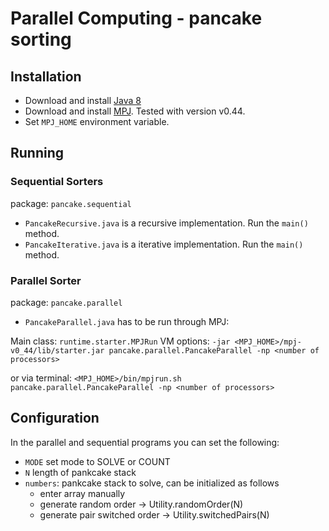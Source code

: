 # Parallel Computing - pancake sorting

## Installation
* Download and install [Java 8](http://www.oracle.com/technetwork/java/javase/downloads/index.html)
* Download and install [MPJ](http://mpj-express.org). Tested with version v0.44.
* Set `MPJ_HOME` environment variable.

## Running
### Sequential Sorters
package: `pancake.sequential`

* `PancakeRecursive.java` is a recursive implementation. Run the `main()` method.
* `PancakeIterative.java` is a iterative implementation. Run the `main()` method.

### Parallel Sorter
package: `pancake.parallel`

* `PancakeParallel.java` has to be run through MPJ:

Main class: `runtime.starter.MPJRun`
VM options: `-jar <MPJ_HOME>/mpj-v0_44/lib/starter.jar pancake.parallel.PancakeParallel -np <number of processors>`

or via terminal: `<MPJ_HOME>/bin/mpjrun.sh pancake.parallel.PancakeParallel -np <number of processors>`

## Configuration
In the parallel and sequential programs you can set the following:

* `MODE` set mode to SOLVE or COUNT
* `N` length of pankcake stack
* `numbers`:  pankcake stack to solve, can be initialized as follows
  - enter array manually
  - generate random order -> Utility.randomOrder(N)
  - generate pair switched order -> Utility.switchedPairs(N)
